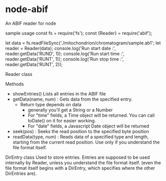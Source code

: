 node-abif
=========

An ABIF reader for node

sample usage
const fs = require('fs');
const {Reader} = require('abif');

let data = fs.readFileSync('./mitochondrion/chromatogram/sample.ab1';
let reader = Reader(data);
console.log('Run start date :', reader.getData('RUND', 1));
console.log('Run start time :', reader.getData('RUNT', 1));
console.log('Run stop time :', reader.getData('RUNT', 2));


Reader class

Methods
- showEntries()
Lists all entries in the ABIF file
- getData(name, num) : Gets data from the specified entry.
    - Return type depends on data
        - generally you'll get a String or a Number
        - For "time" fields, a Time object will be returned. You can call toDate() on it for easier working.
        - For "date" fields, a Javascript Date object will be returned
- seek(pos) : Seeks the read position to the specified byte position
- readData(type, num) : Reads data of a specified type and length, starting from the current read position. Use only if you understand the file format itself.

DirEntry class
Used to store entries. Entries are supposed to be used internally by Reader, unless you understand the file format itself.
(even the file format itself begins with a DirEntry, which specifies where the other DirEntries are).
